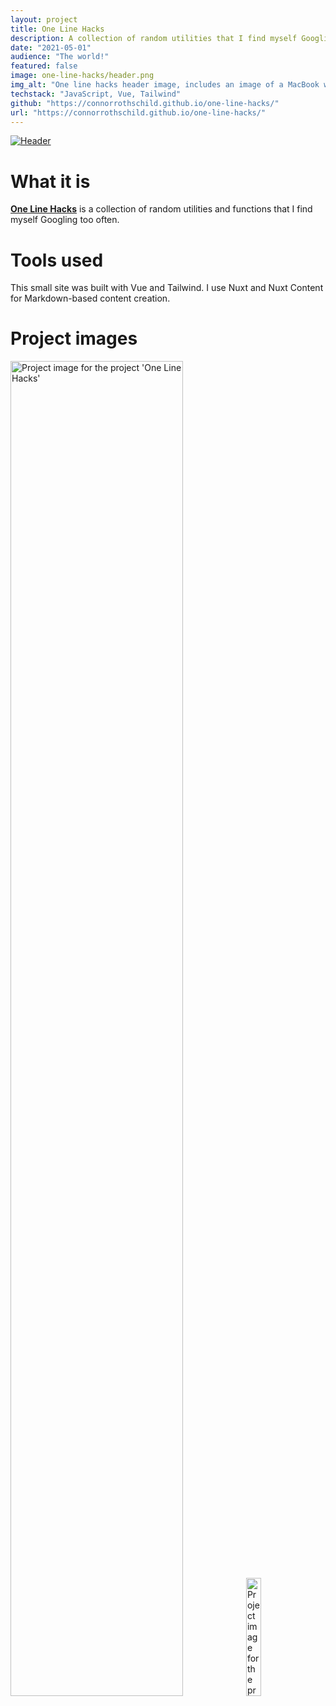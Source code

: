 ```yaml
---
layout: project
title: One Line Hacks
description: A collection of random utilities that I find myself Googling too often.
date: "2021-05-01"
audience: "The world!"
featured: false
image: one-line-hacks/header.png
img_alt: "One line hacks header image, includes an image of a MacBook with the application open."
techstack: "JavaScript, Vue, Tailwind"
github: "https://connorrothschild.github.io/one-line-hacks/"
url: "https://connorrothschild.github.io/one-line-hacks/"
---
```


<script>
import Image from "$lib/global/Image.svelte"
</script>

[<Image style="box-shadow: none" :clickable=false src="/images/projects/one-line-hacks/header.png" alt="Header"></Image>](https://connorrothschild.github.io/one-line-hacks/)

# What it is

[**One Line Hacks**](https://connorrothschild.github.io/what-are-you-doing/) is a collection of random utilities and functions that I find myself Googling too often.

# Tools used

This small site was built with Vue and Tailwind. I use Nuxt and Nuxt Content for Markdown-based content creation.

# Project images

<Image style="box-shadow: none" src="/images/projects/one-line-hacks/mac-1.png" alt="Project image for the project 'One Line Hacks'" width="74%"></Image>
<Image style="box-shadow: none" src="/images/projects/one-line-hacks/phone-1.png" alt="Project image for the project 'One Line Hacks'" width="22%"></Image>